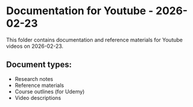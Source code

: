 # Documentation for Youtube - 2026-02-23

This folder contains documentation and reference materials for Youtube videos on 2026-02-23.

## Document types:
- Research notes
- Reference materials
- Course outlines (for Udemy)
- Video descriptions
